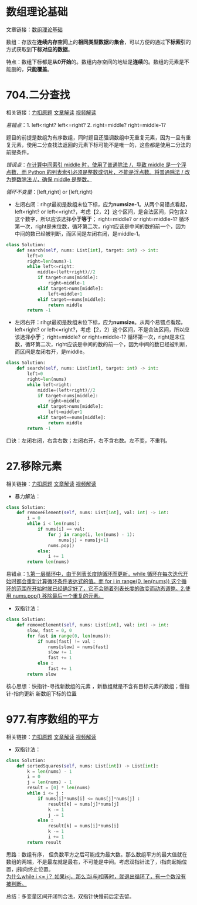# 数组理论基础

文章链接：[数组理论基础](https://programmercarl.com/%E6%95%B0%E7%BB%84%E7%90%86%E8%AE%BA%E5%9F%BA%E7%A1%80.html)  

数组：存放在**连续内存空间**上的**相同类型数据**的**集合**，可以方便的通过**下标索引**的方式获取到**下标对应的数据**。  

特点：数组下标都是**从0开始**的。数组内存空间的地址是**连续**的。数组的元素是不能删的，**只能覆盖**。  

# 704.二分查找

相关链接：[力扣原题](https://leetcode.cn/problems/binary-search/) [文章解读](https://programmercarl.com/0704.%E4%BA%8C%E5%88%86%E6%9F%A5%E6%89%BE.html) [视频解读](https://www.bilibili.com/video/BV1fA4y1o715)  

*易错点*：1. left<right? left<=right? 2. right=middle? right=middle-1?  

题目的前提是数组为有序数组，同时题目还强调数组中无重复元素，因为一旦有重复元素，使用二分查找法返回的元素下标可能不是唯一的，这些都是使用二分法的前提条件。  

*错误点*：<ins>在计算中间索引 middle 时，使用了普通除法 /，导致 middle 是一个浮点数，而 Python 的列表索引必须是整数或切片，不能是浮点数。将普通除法 / 改为整数除法 //，确保 middle 是整数。</ins>  

*循环不变量*：[left,right] or [left,right)  

- 左闭右闭：rihgt最初是数组末位下标，应为**numsize-1**。从两个易错点看起，left<right? or left<=right?，考虑【2，2】这个区间，是合法区间，只包含2这个数字，所以应该选择**小于等于**；  right=middle? or right=middle-1? 循环第一次，right是末位数，循环第二次，right应该是中间的数的前一个，因为中间的数已经被判断，而区间是左闭右闭，是middle-1。

```python
class Solution:
    def search(self, nums: List[int], target: int) -> int:
        left=0
        right=len(nums)-1
        while left<=right:
            middle=(left+right)//2
            if target<nums[middle]:
                right=middle-1
            elif target>nums[middle]:
                left=middle+1
            elif target==nums[middle]:
                return middle
        return -1
```        

- 左闭右开：rihgt最初是数组末位下标，应为**numsize**。从两个易错点看起，left<right? or left<=right?，考虑【2，2）这个区间，不是合法区间，所以应该选择**小于**；  right=middle? or right=middle-1? 循环第一次，right是末位数，循环第二次，right应该是中间的数的前一个，因为中间的数已经被判断，而区间是左闭右开，是middle。
  
```python
class Solution:
    def search(self, nums: List[int], target: int) -> int:
        left=0
        right=len(nums)
        while left<right:
            middle=(left+right)//2
            if target<nums[middle]:
                right=middle
            elif target>nums[middle]:
                left=middle+1
            elif target==nums[middle]:
                return middle
        return -1
```

口诀：左闭右闭，右含右数；左闭右开，右不含右数。左不变，不重判。

# 27.移除元素

相关链接：[力扣原题](https://leetcode.cn/problems/remove-element/) [文章解读](https://programmercarl.com/0027.%E7%A7%BB%E9%99%A4%E5%85%83%E7%B4%A0.html) [视频解读](https://www.bilibili.com/video/BV12A4y1Z7LP)  

- 暴力解法：

```python
class Solution:
    def removeElement(self, nums: List[int], val: int) -> int:
        i = 0
        while i < len(nums):
            if nums[i] == val:
                for j in range(i, len(nums) - 1):
                    nums[j] = nums[j+1]
                nums.pop()
            else:
                i += 1
        return len(nums)
```

易错点：<ins>1.第一层循环中，由于列表长度随循环而更新，while 循环在每次迭代开始时都会重新计算循环条件表达式的值。而 for i in range(0, len(nums)) 这个循环的范围在开始时就已经确定好了，它不会随着列表长度的改变而动态调整。2.使用 nums.pop() 移除最后一个重复的元素。<ins>

- 双指针法：

```python
class Solution:
    def removeElement(self, nums: List[int], val: int) -> int:
        slow, fast = 0, 0
        for fast in range(0, len(nums)):
            if nums[fast] != val :
                nums[slow] = nums[fast]
                slow += 1
                fast += 1
            else :
                fast += 1
        return slow
```

核心思想：快指针-寻找新数组的元素 ，新数组就是不含有目标元素的数组；慢指针-指向更新 新数组下标的位置

# 977.有序数组的平方 

相关链接：[力扣原题](https://leetcode.cn/problems/squares-of-a-sorted-array/description/) [文章解读](https://programmercarl.com/0977.%E6%9C%89%E5%BA%8F%E6%95%B0%E7%BB%84%E7%9A%84%E5%B9%B3%E6%96%B9.html) [视频解读](https://www.bilibili.com/video/BV1QB4y1D7ep)

- 双指针法：

```python
class Solution:
    def sortedSquares(self, nums: List[int]) -> List[int]:
        k = len(nums) - 1
        i = 0
        j = len(nums) - 1
        result = [0] * len(nums)
        while i <= j :
            if nums[i]*nums[i] <= nums[j]*nums[j] :
                result[k] = nums[j]*nums[j]
                k -= 1
                j -= 1
            else :
                result[k] = nums[i]*nums[i]
                k -= 1
                i += 1
        return result
```
思路：数组有序， 但负数平方之后可能成为最大数。那么数组平方的最大值就在数组的两端，不是最左就是最右，不可能是中间。考虑双指针法了，i指向起始位置，j指向终止位置。  
<ins>为什么while i <= j？ 如果i<j，那么当i与j相等时，就退出循环了，有一个数没有被判断。<ins>

总结：多变量区间开闭判合法，双指针快慢前后定去留。

